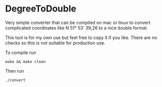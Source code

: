 # DegreeToDouble
Very simple converter that can be compiled on mac or linux to convert complicated coordinates like N 51° 53' 39,26 to a nice double format.

This tool is for my own use but feel free to copy it if you like. There are no checks so this is not suitable for production use.

To compile run
```
make && make clean
```
Then run 
```
./convert
```
